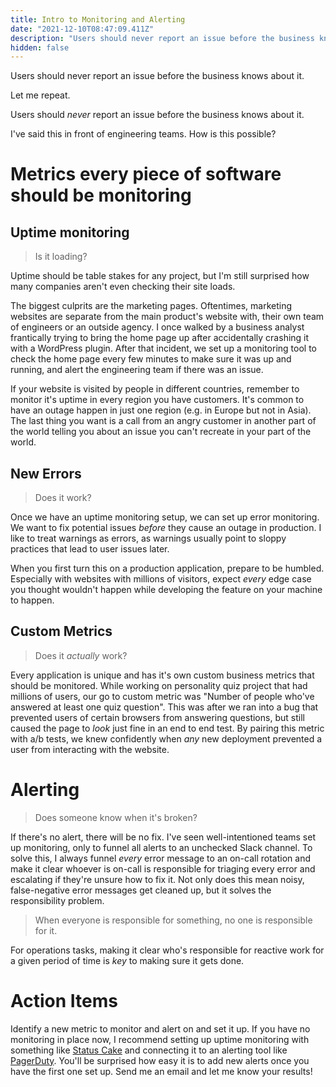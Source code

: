 ```yaml
---
title: Intro to Monitoring and Alerting
date: "2021-12-10T08:47:09.411Z"
description: "Users should never report an issue before the business knows about it."
hidden: false
---
```


Users should never report an issue before the business knows about it.

Let me repeat.

Users should _never_ report an issue before the business knows about it.

I've said this in front of engineering teams.
How is this possible?

# Metrics every piece of software should be monitoring

## Uptime monitoring

> Is it loading?

Uptime should be table stakes for any project, but I'm still surprised how many companies aren't even checking their site loads.

The biggest culprits are the marketing pages. Oftentimes, marketing websites are separate from the main product's website with, their own team of engineers or an outside agency. I once walked by a business analyst frantically trying to bring the home page up after accidentally crashing it with a WordPress plugin. After that incident, we set up a monitoring tool to check the home page every few minutes to make sure it was up and running, and alert the engineering team if there was an issue.

If your website is visited by people in different countries, remember to monitor it's uptime in every region you have customers. It's common to have an outage happen in just one region (e.g. in Europe but not in Asia). The last thing you want is a call from an angry customer in another part of the world telling you about an issue you can't recreate in your part of the world.

## New Errors

> Does it work?

Once we have an uptime monitoring setup, we can set up error monitoring. We want to fix potential issues _before_ they cause an outage in production. I like to treat warnings as errors, as warnings usually point to sloppy practices that lead to user issues later.

When you first turn this on a production application, prepare to be humbled. Especially with websites with millions of visitors, expect _every_ edge case you thought wouldn't happen while developing the feature on your machine to happen.

## Custom Metrics

> Does it _actually_ work?

Every application is unique and has it's own custom business metrics that should be monitored. While working on personality quiz project that had millions of users, our go to custom metric was "Number of people who've answered at least one quiz question". This was after we ran into a bug that prevented users of certain browsers from answering questions, but still caused the page to _look_ just fine in an end to end test. By pairing this metric with a/b tests, we knew confidently when _any_ new deployment prevented a user from interacting with the website.

# Alerting

> Does someone know when it's broken?

If there's no alert, there will be no fix. I've seen well-intentioned teams set up monitoring, only to funnel all alerts to an unchecked Slack channel. To solve this, I always funnel _every_ error message to an on-call rotation and make it clear whoever is on-call is responsible for triaging every error and escalating if they're unsure how to fix it. Not only does this mean noisy, false-negative error messages get cleaned up, but it solves the responsibility problem.

> When everyone is responsible for something, no one is responsible for it.

For operations tasks, making it clear who's responsible for reactive work for a given period of time is _key_ to making sure it gets done.

# Action Items

Identify a new metric to monitor and alert on and set it up. If you have no monitoring in place now, I recommend setting up uptime monitoring with something like [Status Cake](https://www.statuscake.com/) and connecting it to an alerting tool like [PagerDuty](https://www.pagerduty.com/). You'll be surprised how easy it is to add new alerts once you have the first one set up. Send me an email and let me know your results!
